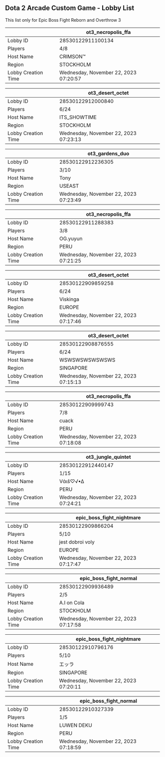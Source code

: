 ## Dota 2 Arcade Custom Game - Lobby List

This list only for Epic Boss Fight Reborn and Overthrow 3

|  | ot3_necropolis_ffa |
| ------ | ------ |
| Lobby ID | 28530122911100134 |
| Players | 4/8 |
| Host Name | CRIMSON™ |
| Region | STOCKHOLM |
| Lobby Creation Time | Wednesday, November 22, 2023 07:20:57 |


|  | ot3_desert_octet |
| ------ | ------ |
| Lobby ID | 28530122912000840 |
| Players | 6/24 |
| Host Name | ITS_SHOWTIME |
| Region | STOCKHOLM |
| Lobby Creation Time | Wednesday, November 22, 2023 07:23:13 |


|  | ot3_gardens_duo |
| ------ | ------ |
| Lobby ID | 28530122912236305 |
| Players | 3/10 |
| Host Name | Tony |
| Region | USEAST |
| Lobby Creation Time | Wednesday, November 22, 2023 07:23:49 |


|  | ot3_necropolis_ffa |
| ------ | ------ |
| Lobby ID | 28530122911288383 |
| Players | 3/8 |
| Host Name | OG.yuyun |
| Region | PERU |
| Lobby Creation Time | Wednesday, November 22, 2023 07:21:25 |


|  | ot3_desert_octet |
| ------ | ------ |
| Lobby ID | 28530122909859258 |
| Players | 6/24 |
| Host Name | Viskinga |
| Region | EUROPE |
| Lobby Creation Time | Wednesday, November 22, 2023 07:17:46 |


|  | ot3_desert_octet |
| ------ | ------ |
| Lobby ID | 28530122908876555 |
| Players | 6/24 |
| Host Name | WSWSWSWSWSWSWS |
| Region | SINGAPORE |
| Lobby Creation Time | Wednesday, November 22, 2023 07:15:13 |


|  | ot3_necropolis_ffa |
| ------ | ------ |
| Lobby ID | 28530122909999743 |
| Players | 7/8 |
| Host Name | cuack |
| Region | PERU |
| Lobby Creation Time | Wednesday, November 22, 2023 07:18:08 |


|  | ot3_jungle_quintet |
| ------ | ------ |
| Lobby ID | 28530122912440147 |
| Players | 1/15 |
| Host Name | Vάιŝ♡√•∆ |
| Region | PERU |
| Lobby Creation Time | Wednesday, November 22, 2023 07:24:21 |


|  | epic_boss_fight_nightmare |
| ------ | ------ |
| Lobby ID | 28530122909866204 |
| Players | 5/10 |
| Host Name | jest dobroi voly |
| Region | EUROPE |
| Lobby Creation Time | Wednesday, November 22, 2023 07:17:47 |


|  | epic_boss_fight_normal |
| ------ | ------ |
| Lobby ID | 28530122909936489 |
| Players | 2/5 |
| Host Name | A.I on Cola |
| Region | STOCKHOLM |
| Lobby Creation Time | Wednesday, November 22, 2023 07:17:58 |


|  | epic_boss_fight_nightmare |
| ------ | ------ |
| Lobby ID | 28530122910796176 |
| Players | 5/10 |
| Host Name | エッラ |
| Region | SINGAPORE |
| Lobby Creation Time | Wednesday, November 22, 2023 07:20:11 |


|  | epic_boss_fight_normal |
| ------ | ------ |
| Lobby ID | 28530122910327339 |
| Players | 1/5 |
| Host Name | LUWEN DEKU |
| Region | PERU |
| Lobby Creation Time | Wednesday, November 22, 2023 07:18:59 |


